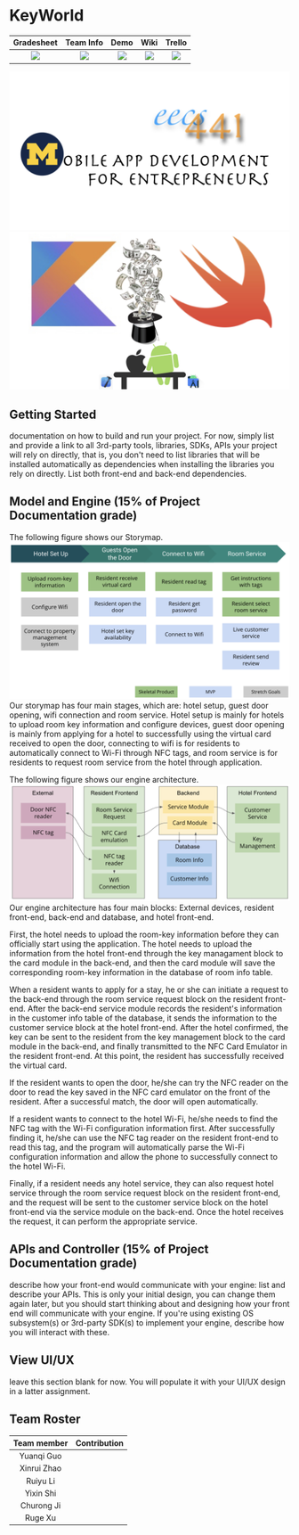 # KeyWorld

| Gradesheet | Team Info | Demo  |  Wiki |  Trello  |
|:----------:|:---------:|:-----:|:-----:|:--------:|
|[<img src="https://eecs441.eecs.umich.edu/img/admin/grades3.png">][grade_sheet]|[<img src="https://eecs441.eecs.umich.edu/img/admin/team.png">][team_contract]|[<img src="https://eecs441.eecs.umich.edu/img/admin/video.png">][demo_page]|[<img src="https://eecs441.eecs.umich.edu/img/admin/wiki.png">][wiki_page]|[<img src="https://eecs441.eecs.umich.edu/img/admin/trello.png">][process_page]|

![Elevator Pitch](/assets/441.jpeg)
![Team](/assets/441team.jpeg)

[grade_sheet]: https://docs.google.com/spreadsheets/d/1X3MaZ2m3UsdjcJARJQvdTjxElceTxeJx2uY92idq3xk/edit?usp=sharing
[team_contract]: https://docs.google.com/document/d/1YL6lX2RmaLtHDfeRCVXXIFOjAGVMu9O5j3gxOPFHA2Y/edit?usp=sharing
[demo_page]: https://www.youtube.com/watch?v=VIcOGEhsXGM&feature=youtu.be
[wiki_page]: https://github.com/eecs441staff/441template/wiki
[process_page]: https://trello.com/b/MA7frBMt/project-management

## Getting Started
documentation on how to build and run your project. For now, simply list and provide a link to all 3rd-party tools, libraries, SDKs, APIs your project will rely on directly, that is, you don't need to list libraries that will be installed automatically as dependencies when installing the libraries you rely on directly. List both front-end and back-end dependencies. 
## Model and Engine (15% of Project Documentation grade)
The following figure shows our Storymap.
![Storymap](/assets/storymap.png)
Our storymap has four main stages, which are: hotel setup, guest door opening, wifi connection and room service. Hotel setup is mainly for hotels to upload room key information and configure devices, guest door opening is mainly from applying for a hotel to successfully using the virtual card received to open the door, connecting to wifi is for residents to automatically connect to Wi-Fi through NFC tags, and room service is for residents to request room service from the hotel through application.

The following figure shows our engine architecture.
![Engine](/assets/engine.png)
Our engine architecture has four main blocks: External devices,  resident front-end, back-end and database, and hotel front-end.

First, the hotel needs to upload the room-key information before they can officially start using the application. The hotel needs to upload the information from the hotel front-end through the key managament block to the card module in the back-end, and then the card module will save the corresponding room-key information in the database of room info table.

When a resident wants to apply for a stay, he or she can initiate a request to the back-end through the room service request block on the resident front-end. After the back-end service module records the resident's information in the customer info table of the database, it sends the information to the customer service block at the hotel front-end. After the hotel confirmed, the key can be sent to the resident from the key management block to the card module in the back-end, and finally transmitted to the NFC Card Emulator in the resident front-end. At this point, the resident has successfully received the virtual card.

If the resident wants to open the door, he/she can try the NFC reader on the door to read the key saved in the NFC card emulator on the front of the resident. After a successful match, the door will open automatically.

If a resident wants to connect to the hotel Wi-Fi, he/she needs to find the NFC tag with the Wi-Fi configuration information first. After successfully finding it, he/she can use the NFC tag reader on the resident front-end to read this tag, and the program will automatically parse the Wi-Fi configuration information and allow the phone to successfully connect to the hotel Wi-Fi.

Finally, if a resident needs any hotel service, they can also request hotel service through the room service request block on the resident front-end, and the request will be sent to the customer service block on the hotel front-end via the service module on the back-end. Once the hotel receives the request, it can perform the appropriate service.

## APIs and Controller (15% of Project Documentation grade)
describe how your front-end would communicate with your engine: list and describe your APIs. This is only your initial design, you can change them again later, but you should start thinking about and designing how your front end will communicate with your engine. If you're using existing OS subsystem(s) or 3rd-party SDK(s) to implement your engine, describe how you will interact with these.
## View UI/UX
leave this section blank for now.  You will populate it with your UI/UX design in a latter assignment. 
## Team Roster
| Team member | Contribution |
|:-----------:|:------------:|
|Yuanqi Guo||
|Xinrui Zhao||
|Ruiyu Li||
|Yixin Shi||
|Churong Ji||
|Ruge Xu||